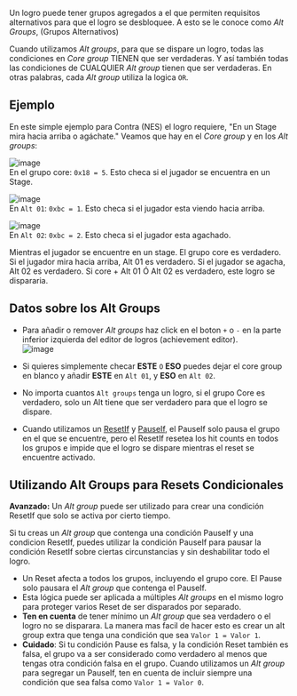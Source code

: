 Un logro puede tener grupos agregados a el que permiten requisitos alternativos para que el logro se desbloquee. A esto se le conoce como _Alt Groups_, (Grupos Alternativos)

Cuando utilizamos _Alt groups_, para que se dispare un logro, todas las condiciones en _Core group_ TIENEN que ser verdaderas. Y así también todas las condiciones de CUALQUIER _Alt group_ tienen que ser verdaderas. En otras palabras, cada _Alt group_ utiliza la logica `OR`.

## Ejemplo

En este simple ejemplo para Contra (NES) el logro requiere, "En un Stage mira hacia arriba o agáchate." Veamos que hay en el _Core group_ y en los _Alt groups_:

![image](https://user-images.githubusercontent.com/32706333/48969080-7de44b80-efb6-11e8-88f2-92de405fe306.png)  
En el grupo core: `0x18 = 5`. Esto checa si el jugador se encuentra en un Stage.

![image](https://user-images.githubusercontent.com/32706333/48969094-9eaca100-efb6-11e8-9f8b-4d64a7aff9b0.png)  
En `Alt 01`: `0xbc = 1`. Esto checa si el jugador esta viendo hacia arriba.

![image](https://user-images.githubusercontent.com/32706333/48969096-b4ba6180-efb6-11e8-9c86-2744509fbb5b.png)  
En `Alt 02`: `0xbc = 2`. Esto checa si el jugador esta agachado.

Mientras el jugador se encuentre en un stage. El grupo core es verdadero. Si el jugador mira hacia arriba, Alt 01 es verdadero. Si el jugador se agacha, Alt 02 es verdadero. Si core + Alt 01 Ó Alt 02 es verdadero, este logro se dispararia.

## Datos sobre los Alt Groups

- Para añadir o remover _Alt groups_ haz click en el boton `+` o `-` en la parte inferior izquierda del editor de logros (achievement editor).  
  ![image](https://user-images.githubusercontent.com/32706333/48969436-bdf9fd00-efbb-11e8-98ab-2cc730026836.png)

- Si quieres simplemente checar **ESTE** `O` **ESO** puedes dejar el core group en blanco y añadir **ESTE** en `Alt 01`, y **ESO** en `Alt 02`.

- No importa cuantos `Alt groups` tenga un logro, si el grupo Core es verdadero, solo un Alt tiene que ser verdadero para que el logro se dispare.

- Cuando utilizamos un [ResetIf](#resetif-es) y [PauseIf](#pauseif-es), el PauseIf solo pausa el grupo en el que se encuentre, pero el ResetIf resetea los hit counts en todos los grupos e impide que el logro se dispare mientras el reset se encuentre activado.

## Utilizando Alt Groups para Resets Condicionales

**Avanzado:** Un _Alt group_ puede ser utilizado para crear una condición ResetIf que solo se activa por cierto tiempo.

Si tu creas un _Alt group_ que contenga una condición PauseIf y una condicion ResetIf, puedes utilizar la condición PauseIf para pausar la condición ResetIf sobre ciertas circunstancias y sin deshabilitar todo el logro.

- Un Reset afecta a todos los grupos, incluyendo el grupo core. El Pause solo pausara el _Alt group_ que contenga el PauseIf.
- Esta lógica puede ser aplicada a múltiples _Alt groups_ en el mismo logro para proteger varios Reset de ser disparados por separado.
- **Ten en cuenta** de tener mínimo un _Alt group_ que sea verdadero o el logro no se disparara. La manera mas facil de hacer esto es crear un alt group extra que tenga una condición que sea `Valor 1 = Valor 1`.
- **Cuidado**: Si tu condición Pause es falsa, y la condición Reset también es falsa, el grupo va a ser considerado como verdadero al menos que tengas otra condición falsa en el grupo. Cuando utilizamos un _Alt group_ para segregar un PauseIf, ten en cuenta de incluir siempre una condición que sea falsa como `Valor 1 = Valor 0`.

